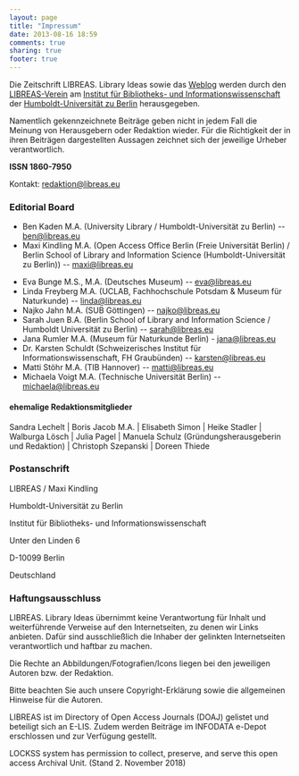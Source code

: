 ```yaml
---
layout: page
title: "Impressum"
date: 2013-08-16 18:59
comments: true
sharing: true
footer: true
---
```

Die Zeitschrift LIBREAS. Library Ideas sowie das [Weblog](http://libreas.wordpress.com/) werden durch den [LIBREAS-Verein](http://libreas-verein.eu/) am [Institut für Bibliotheks- und Informationswissenschaft](http://www.ibi.hu-berlin.de) der [Humboldt-Universität zu Berlin](http://www.hu-berlin.de) herausgegeben.

Namentlich gekennzeichnete Beiträge geben nicht in jedem Fall die Meinung von Herausgebern oder Redaktion wieder. Für die Richtigkeit der in ihren Beiträgen dargestellten Aussagen zeichnet sich der jeweilige Urheber verantwortlich.

**ISSN 1860-7950**

Kontakt: [redaktion@libreas.eu](mailto:redaktion@libreas.eu)

### Editorial Board

- Ben Kaden M.A. (University Library / Humboldt-Universität zu Berlin)
    -- [ben@libreas.eu](ben@libreas.eu)
- Maxi Kindling M.A. (Open Access Office Berlin (Freie Universität Berlin) / Berlin School of Library and Information Science (Humboldt-Universität zu Berlin)) -- [maxi@libreas.eu](maxi@libreas.eu)

<!-- Redaktion -->

- Eva Bunge M.S., M.A. (Deutsches Museum) -- [eva@libreas.eu](eva@libreas.eu)
- Linda Freyberg M.A. (UCLAB, Fachhochschule Potsdam & Museum für Naturkunde) -- [linda@libreas.eu](linda@libreas.eu)
- Najko Jahn M.A. (SUB Göttingen) -- [najko@libreas.eu](najko@libreas.eu)
- Sarah Juen B.A. (Berlin School of Library and Information Science / Humboldt Universität zu Berlin) -- [sarah@libreas.eu](sarah@libreas.eu)
- Jana Rumler M.A. (Museum für Naturkunde Berlin) - [jana@libreas.eu](jana@libreass.eu)
- Dr. Karsten Schuldt (Schweizerisches Institut für
    Informationswissenschaft, FH Graubünden) -- [karsten@libreas.eu](karsten@libreas.eu)
- Matti Stöhr M.A. (TIB Hannover) -- [matti@libreas.eu](matti@libreas.eu)
- Michaela Voigt M.A. (Technische Universität Berlin) --
    [michaela@libreas.eu](michaela@libreas.eu)

#### ehemalige Redaktionsmitglieder

Sandra Lechelt | Boris Jacob M.A. | Elisabeth Simon | Heike Stadler
| Walburga Lösch | Julia Pagel | Manuela Schulz
(Gründungsherausgeberin und Redaktion) | Christoph Szepanski | Doreen
Thiede
 	 
### Postanschrift

LIBREAS / Maxi Kindling

Humboldt-Universität zu Berlin

Institut für Bibliotheks- und Informationswissenschaft

Unter den Linden 6

D-10099 Berlin

Deutschland

### Haftungsausschluss

LIBREAS. Library Ideas übernimmt keine Verantwortung für Inhalt und
weiterführende Verweise auf den Internetseiten, zu denen wir Links
anbieten. Dafür sind ausschließlich die Inhaber der gelinkten
Internetseiten verantwortlich und haftbar zu machen.

Die Rechte an Abbildungen/Fotografien/Icons liegen bei den jeweiligen
Autoren bzw. der Redaktion.

Bitte beachten Sie auch unsere Copyright-Erklärung sowie die allgemeinen
Hinweise für die Autoren.

LIBREAS ist im Directory of Open Access Journals (DOAJ) gelistet und
beteiligt sich an E-LIS. Zudem werden Beiträge im INFODATA e-Depot
erschlossen und zur Verfügung gestellt.

LOCKSS system has permission to collect, preserve, and serve this open
access Archival Unit. (Stand 2. November 2018)
